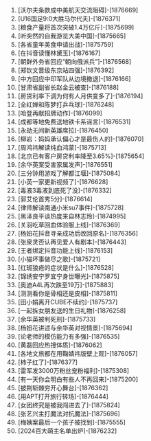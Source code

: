 
1. [沃尔夫条款成中美航天交流阻碍]-[1876669]
1. [U16国足9:0大胜马尔代夫]-[1876371]
1. [粮食产量将首次突破1.4万亿斤]-[1875699]
1. [听突然的自我游览大美中国]-[1875665]
1. [各省童年美食申请出战]-[1875759]
1. [在抖音读懂林黛玉]-[1876167]
1. [朝鲜外务省回应“朝向俄派兵”]-[1876568]
1. [郑钦文晋级东京站四强]-[1876392]
1. [中方回应中印军队从边境撤退]-[1876166]
1. [甘肃省副省长赵金云被查]-[1876188]
1. [房贷利率下调为何有人月供变多了]-[1876194]
1. [全红婵和陈梦打乒乓球]-[1876248]
1. [哈登再献招牌动作]-[1876099]
1. [成都等地免费送地铁卡系谣言]-[1876531]
1. [永劫无间新英雄席拉]-[1876450]
1. [柳岩：妈妈承认偏心才是最伤人的]-[1876070]
1. [周鸿祎解读纯血鸿蒙]-[1875713]
1. [北京已有客户房贷利率降至3.65%]-[1875654]
1. [余华英案受害家属发声]-[1876551]
1. [三分钟用游戏了解都江堰]-[1875084]
1. [小英一家更新视频了]-[1876628]
1. [毒液3毒液到底死了没]-[1876332]
1. [郭艾伦首秀5分]-[1876614]
1. [律师解读南通小米su7事件]-[1875728]
1. [黑泽良平谈热度来自林志玲]-[1874995]
1. [关羽吃草回血体验服上线]-[1876369]
1. [杨妞花抖音寻亲成功后改回原名]-[1876356]
1. [张泉灵否认再见爱人有剧本]-[1876443]
1. [王者绑定抖音功能上线]-[1876153]
1. [小猫坏事做尽之歌]-[1875721]
1. [红斑狼疮的症状是什么]-[1876528]
1. [锦绣安宁罗宜宁身世曝光]-[1875875]
1. [奥迪A4L再次跌至19万]-[1875883]
1. [测测看你是骨相还是皮相]-[1875811]
1. [田小娟离开CUBE不续约]-[1875737]
1. [一起拆女朋友送的生日礼物]-[1876258]
1. [余华英被判死刑]-[1875733]
1. [杨妞花讲述与余华英对视情景]-[1875694]
1. [论老师的模仿能力有多强]-[1876535]
1. [黄磊回应热搜体质]-[1876062]
1. [各地文旅都在用鞠婧祎版壁上观]-[1876057]
1. [柿子红了]-[1876377]
1. [雷军发3000万粉丝宠粉福利]-[1875308]
1. [有一天你会明白有些人不再回来]-[1875200]
1. [披荆斩棘穷开心舞台]-[1876362]
1. [用APT打开旅行转场]-[1876444]
1. [女团终究是被我闯进去了]-[1875824]
1. [张艺兴主打魔法对抗魔法]-[1875696]
1. [梅姨案最后一个孩子被找到]-[1875555]
1. [2024百大萌主名单出炉]-[1876232]